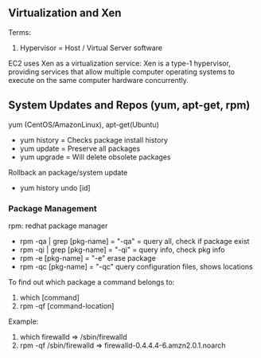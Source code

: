 ## Virtualization and Xen
Terms:
1. Hypervisor = Host / Virtual Server software

EC2 uses Xen as a virtualization service:
Xen is a type-1 hypervisor, providing services that allow multiple computer operating systems to execute on the same computer hardware concurrently.

## System Updates and Repos (yum, apt-get, rpm)
yum (CentOS/AmazonLinux), apt-get(Ubuntu)
- yum history = Checks package install history
- yum update  = Preserve all packages
- yum upgrade = Will delete obsolete packages

Rollback an package/system update 
- yum history undo [id]

### Package Management
rpm: redhat package manager
- rpm -qa | grep [pkg-name] = "-qa" = query all, check if package exist
- rpm -qi | grep [pkg-name] = "-qi" = query info, check pkg info
- rpm -e [pkg-name] = "-e" erase package
- rpm -qc [pkg-name] = "-qc" query configuration files, shows locations

To find out which package a command belongs to:
1. which [command]
2. rpm -qf [command-location]

Example:
1. which firewalld => /sbin/firewalld
2. rpm -qf /sbin/firewalld => firewalld-0.4.4.4-6.amzn2.0.1.noarch


